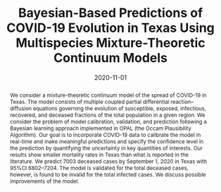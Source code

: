 ---
title: "Bayesian-Based Predictions of COVID-19 Evolution in Texas Using Multispecies Mixture-Theoretic Continuum Models"

authors:
- admin
- "Lianghao Cao"
- "J Tinsley Oden"
author_notes:
- "Corresponding author"
date: "2020-11-01"
doi: "10.1007/s00466-020-01889-z"

# Schedule page publish date (NOT publication's date).
publishDate: "2025-01-01"

# Publication type.
publication_types: ["article-journal"]

# Publication name and optional abbreviated publication name.
publication: "*Computational Mechanics*"
publication_short: ""

abstract: "We consider a mixture-theoretic continuum model of the spread of COVID-19 in Texas. The model consists of multiple coupled partial differential reaction–diffusion equations governing the evolution of susceptible, exposed, infectious, recovered, and deceased fractions of the total population in a given region. We consider the problem of model calibration, validation, and prediction following a Bayesian learning approach implemented in OPAL (the Occam Plausibility Algorithm). Our goal is to incorporate COVID-19 data to calibrate the model in real-time and make meaningful predictions and specify the confidence level in the prediction by quantifying the uncertainty in key quantities of interests. Our results show smaller mortality rates in Texas than what is reported in the literature. We predict 7003 deceased cases by September 1, 2020 in Texas with 95%CI 6802–7204. The model is validated for the total deceased cases, however, is found to be invalid for the total infected cases. We discuss possible improvements of the model."

# Summary. An optional shortened abstract.
summary: ''

tags:
- Computational Modeling
- Bayesian Inference
- Continuum Mixture Theory
- COVID-19 Modeling
- Texas
featured: true

# links:
url_pdf: ''
url_code: ''
url_source: 'https://doi.org/10.1007/s00466-020-01889-z'
---